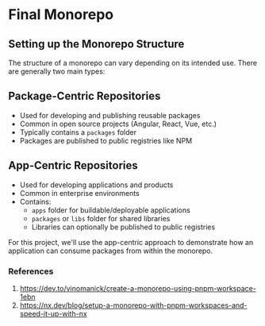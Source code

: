# Final Monorepo

## Setting up the Monorepo Structure

The structure of a monorepo can vary depending on its intended use. There are generally two main types:

## Package-Centric Repositories

- Used for developing and publishing reusable packages
- Common in open source projects (Angular, React, Vue, etc.)
- Typically contains a `packages` folder
- Packages are published to public registries like NPM

## App-Centric Repositories

- Used for developing applications and products
- Common in enterprise environments
- Contains:
  - `apps` folder for buildable/deployable applications
  - `packages` or `libs` folder for shared libraries
  - Libraries can optionally be published to public registries

For this project, we'll use the app-centric approach to demonstrate how an application can consume packages from within the monorepo.

### References

1. https://dev.to/vinomanick/create-a-monorepo-using-pnpm-workspace-1ebn
2. https://nx.dev/blog/setup-a-monorepo-with-pnpm-workspaces-and-speed-it-up-with-nx
